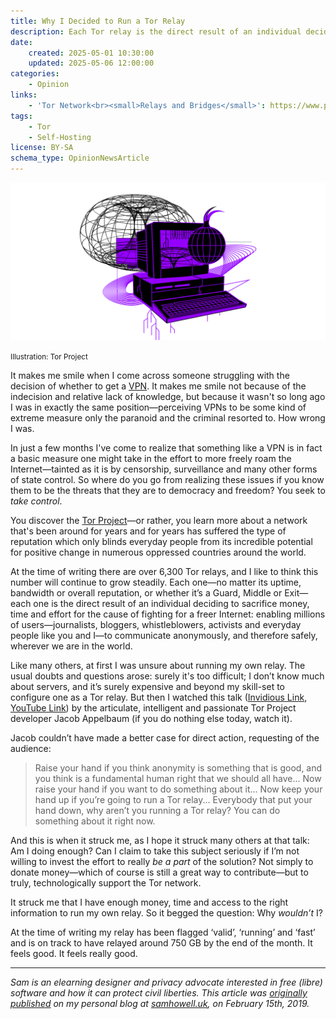 ```yaml
---
title: Why I Decided to Run a Tor Relay
description: Each Tor relay is the direct result of an individual deciding to sacrifice money, time and effort for the cause of fighting for a freer Internet.
date:
    created: 2025-05-01 10:30:00
    updated: 2025-05-06 12:00:00
categories:
    - Opinion
links:
    - 'Tor Network<br><small>Relays and Bridges</small>': https://www.privacyguides.org/tor/#relays-and-bridges
tags:
    - Tor
    - Self-Hosting
license: BY-SA
schema_type: OpinionNewsArticle
---
```


![Tor graphic](../assets/images/why-i-run-a-tor-relay/cover.png)

<small aria-hidden="true">Illustration: Tor Project</small>

It makes me smile when I come across someone struggling with the decision of whether to get a [VPN](https://www.privacyguides.org/vpn/). It makes me smile not because of the indecision and relative lack of knowledge, but because it wasn't so long ago I was in exactly the same position—perceiving VPNs to be some kind of extreme measure only the paranoid and the criminal resorted to. How wrong I was.<!-- more -->

In just a few months I've come to realize that something like a VPN is in fact a basic measure one might take in the effort to more freely roam the Internet—tainted as it is by censorship, surveillance and many other forms of state control. So where do you go from realizing these issues if you know them to be the threats that they are to democracy and freedom? You seek to *take control*.

You discover the [Tor Project](https://www.torproject.org/)—or rather, you learn more about a network that's been around for years and for years has suffered the type of reputation which only blinds everyday people from its incredible potential for positive change in numerous oppressed countries around the world.

At the time of writing there are over 6,300 Tor relays, and I like to think this number will continue to grow steadily. Each one—no matter its uptime, bandwidth or overall reputation, or whether it’s a Guard, Middle or Exit—each one is the direct result of an individual deciding to sacrifice money, time and effort for the cause of fighting for a freer Internet: enabling millions of users—journalists, bloggers, whistleblowers, activists and everyday people like you and I—to communicate anonymously, and therefore safely, wherever we are in the world.

Like many others, at first I was unsure about running my own relay. The usual doubts and questions arose: surely it's too difficult; I don’t know much about servers, and it’s surely expensive and beyond my skill-set to configure one as a Tor relay. But then I watched this talk ([Invidious Link](https://invidious.privacyguides.net/watch?v=Wl5OQz0Ko8c), [YouTube Link](https://youtube.com/watch?v=Wl5OQz0Ko8c)) by the articulate, intelligent and passionate Tor Project developer Jacob Appelbaum (if you do nothing else today, watch it).

Jacob couldn’t have made a better case for direct action, requesting of the audience:

> Raise your hand if you think anonymity is something that is good, and you think is a fundamental human right that we should all have...
> Now raise your hand if you want to do something about it...
> Now keep your hand up if you’re going to run a Tor relay...
> Everybody that put your hand down, why aren’t you running a Tor relay? You can do something about it right now.

And this is when it struck me, as I hope it struck many others at that talk: Am I doing enough? Can I claim to take this subject seriously if I’m not willing to invest the effort to really *be a part* of the solution? Not simply to donate money—which of course is still a great way to contribute—but to truly, technologically support the Tor network.

It struck me that I have enough money, time and access to the right information to run my own relay. So it begged the question: Why *wouldn’t* I?

At the time of writing my relay has been flagged ‘valid’, ‘running’ and ‘fast’ and is on track to have relayed around 750 GB by the end of the month. It feels good. It feels really good.

---

*Sam is an elearning designer and privacy advocate interested in free (libre) software and how it can protect civil liberties. This article was [originally published](https://web.archive.org/web/20200508115203/https://samhowell.uk/dark/blog/blog-Tor_Relay.html) on my personal blog at [samhowell.uk](https://samhowell.uk), on February 15th, 2019.*
